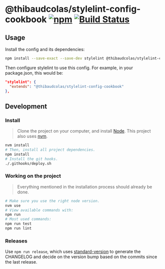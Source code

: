# @thibaudcolas/stylelint-config-cookbook [![npm](https://img.shields.io/npm/v/stylelint-config-cookbook.svg?style=flat-square)](https://www.npmjs.com/package/@thibaudcolas/stylelint-config-cookbook) [![Build Status](https://travis-ci.com/thibaudcolas/stylelint-config-cookbook.svg?branch=master)](https://travis-ci.com/thibaudcolas/stylelint-config-cookbook)

## Usage

Install the config and its dependencies:

```sh
npm install --save-exact --save-dev stylelint @thibaudcolas/stylelint-config-cookbook
```

Then configure stylelint to use this config. For example, in your package.json, this would be:

```json
"stylelint": {
  "extends": "@thibaudcolas/stylelint-config-cookbook"
},
```

## Development

### Install

> Clone the project on your computer, and install [Node](https://nodejs.org). This project also uses [nvm](https://github.com/creationix/nvm).

```sh
nvm install
# Then, install all project dependencies.
npm install
# Install the git hooks.
./.githooks/deploy.sh
```

### Working on the project

> Everything mentioned in the installation process should already be done.

```sh
# Make sure you use the right node version.
nvm use
# View available commands with:
npm run
# Most used commands:
npm run test
npm run lint
```

### Releases

Use `npm run release`, which uses [standard-version](https://github.com/conventional-changelog/standard-version) to generate the CHANGELOG and decide on the version bump based on the commits since the last release.

